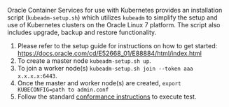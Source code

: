 Oracle Container Services for use with Kubernetes provides an installation script (`kubeadm-setup.sh`) which utilizes `kubeadm` to simplify
the setup and use of Kubernetes clusters on the Oracle Linux 7 platform. The script also includes upgrade, backup and restore functionality.

1. Please refer to the setup guide for instructions on how to get started: https://docs.oracle.com/cd/E52668_01/E88884/html/index.html
2. To create a master node `kubeadm-setup.sh up`.
3. To join a worker node(s) `kubeadm-setup.sh join --token aaa x.x.x.x:6443`.
4. Once the master and worker node(s) are created, `export KUBECONFIG=path to admin.conf`
5. Follow the standard [conformance instructions](https://github.com/cncf/k8s-conformance/blob/master/instructions.md) to execute test.
